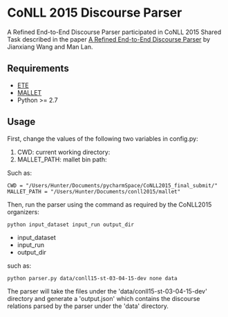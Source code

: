 CoNLL 2015 Discourse Parser
===========================
A Refined End-to-End Discourse Parser participated in CoNLL 2015 Shared Task described in the paper
[A Refined End-to-End Discourse Parser](http://aclweb.org/anthology/K15-2002) by Jianxiang Wang and Man Lan.

## Requirements

- [ETE](http://etetoolkit.org/)
- [MALLET](http://mallet.cs.umass.edu/)
- Python >= 2.7

## Usage


First, change the values of the following two variables in config.py: 


1. CWD: current working directory:
1. MALLET_PATH: mallet bin path:


Such as:
```
CWD = "/Users/Hunter/Documents/pycharmSpace/CoNLL2015_final_submit/"
MALLET_PATH = "/Users/Hunter/Documents/conll2015/mallet"
```

Then, run the parser using the command as required by the CoNLL2015 organizers:
```
python input_dataset input_run output_dir
```
- input_dataset
- input_run
- output_dir

such as:
```
python parser.py data/conll15-st-03-04-15-dev none data
```
The parser will take the files under the  'data/conll15-st-03-04-15-dev' directory and 
generate a 'output.json' which contains the discourse relations parsed by the parser under the 'data' directory.


